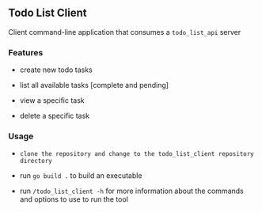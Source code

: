 ## Todo List Client
Client command-line application that consumes a `todo_list_api` server

### Features

- create new todo tasks

- list all available tasks [complete and pending]

- view a specific task

- delete a specific task

### Usage

- `clone the repository and change to the todo_list_client repository directory`

- run `go build .` to build an executable

- run `/todo_list_client -h` for more information about the commands and options to use to run the tool